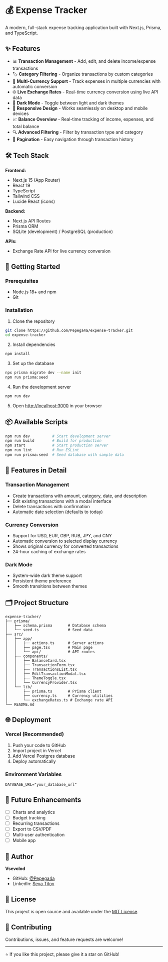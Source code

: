 # 💰 Expense Tracker

A modern, full-stack expense tracking application built with Next.js, Prisma, and TypeScript.

## ✨ Features

- 📊 **Transaction Management** - Add, edit, and delete income/expense transactions
- 🏷️ **Category Filtering** - Organize transactions by custom categories
- 💱 **Multi-Currency Support** - Track expenses in multiple currencies with automatic conversion
- 🌐 **Live Exchange Rates** - Real-time currency conversion using live API data
- 🌙 **Dark Mode** - Toggle between light and dark themes
- 📱 **Responsive Design** - Works seamlessly on desktop and mobile devices
- 📈 **Balance Overview** - Real-time tracking of income, expenses, and total balance
- 🔍 **Advanced Filtering** - Filter by transaction type and category
- 📄 **Pagination** - Easy navigation through transaction history

## 🛠️ Tech Stack

**Frontend:**
- Next.js 15 (App Router)
- React 19
- TypeScript
- Tailwind CSS
- Lucide React (icons)

**Backend:**
- Next.js API Routes
- Prisma ORM
- SQLite (development) / PostgreSQL (production)

**APIs:**
- Exchange Rate API for live currency conversion

## 🚀 Getting Started

### Prerequisites

- Node.js 18+ and npm
- Git

### Installation

1. Clone the repository
```bash
git clone https://github.com/Pepega4a/expense-tracker.git
cd expense-tracker
```

2. Install dependencies
```bash
npm install
```

3. Set up the database
```bash
npx prisma migrate dev --name init
npm run prisma:seed
```

4. Run the development server
```bash
npm run dev
```

5. Open [http://localhost:3000](http://localhost:3000) in your browser

## 📦 Available Scripts

```bash
npm run dev          # Start development server
npm run build        # Build for production
npm start            # Start production server
npm run lint         # Run ESLint
npm run prisma:seed  # Seed database with sample data
```

## 🎨 Features in Detail

### Transaction Management
- Create transactions with amount, category, date, and description
- Edit existing transactions with a modal interface
- Delete transactions with confirmation
- Automatic date selection (defaults to today)

### Currency Conversion
- Support for USD, EUR, GBP, RUB, JPY, and CNY
- Automatic conversion to selected display currency
- Shows original currency for converted transactions
- 24-hour caching of exchange rates

### Dark Mode
- System-wide dark theme support
- Persistent theme preference
- Smooth transitions between themes

## 🗂️ Project Structure

```
expense-tracker/
├── prisma/
│   ├── schema.prisma       # Database schema
│   └── seed.ts             # Seed data
├── src/
│   ├── app/
│   │   ├── actions.ts      # Server actions
│   │   ├── page.tsx        # Main page
│   │   └── api/            # API routes
│   ├── components/
│   │   ├── BalanceCard.tsx
│   │   ├── TransactionForm.tsx
│   │   ├── TransactionsList.tsx
│   │   ├── EditTransactionModal.tsx
│   │   ├── ThemeToggle.tsx
│   │   └── CurrencyProvider.tsx
│   └── lib/
│       ├── prisma.ts       # Prisma client
│       ├── currency.ts     # Currency utilities
│       └── exchangeRates.ts # Exchange rate API
└── README.md
```

## 🌐 Deployment

### Vercel (Recommended)

1. Push your code to GitHub
2. Import project in Vercel
3. Add Vercel Postgres database
4. Deploy automatically

### Environment Variables

```env
DATABASE_URL="your_database_url"
```

## 📝 Future Enhancements

- [ ] Charts and analytics
- [ ] Budget tracking
- [ ] Recurring transactions
- [ ] Export to CSV/PDF
- [ ] Multi-user authentication
- [ ] Mobile app

## 👤 Author

**Vsevolod**
- GitHub: [@Pepega4a](https://github.com/Pepega4a)
- LinkedIn: [Seva Titov](https://linkedin.com/in/seva-titov-3a38532ba/)

## 📄 License

This project is open source and available under the [MIT License](LICENSE).

## 🤝 Contributing

Contributions, issues, and feature requests are welcome!

---

⭐️ If you like this project, please give it a star on GitHub!